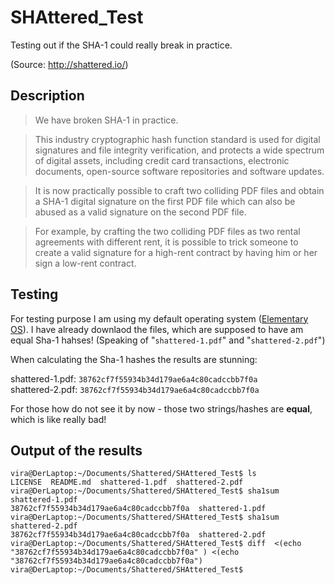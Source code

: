 # SHAttered_Test
Testing out if the SHA-1 could really break in practice.

(Source: http://shattered.io/)

## Description

> We have broken SHA-1 in practice.

> This industry cryptographic hash function standard is used for digital signatures and file integrity verification, and protects a wide spectrum of digital assets, including credit card transactions, electronic documents, open-source software repositories and software updates.

> It is now practically possible to craft two colliding PDF files and obtain a SHA-1 digital signature on the first PDF file which can also be abused as a valid signature on the second PDF file.

> For example, by crafting the two colliding PDF files as two rental agreements with different rent, it is possible to trick someone to create a valid signature for a high-rent contract by having him or her sign a low-rent contract.

## Testing

For testing purpose I am using my default operating system ([Elementary OS](https://elementary.io/)). I have already downlaod the files, which are supposed to have am equal Sha-1 hahses! (Speaking of "`shattered-1.pdf`" and "`shattered-2.pdf`")

When calculating the Sha-1 hashes the results are stunning:

shattered-1.pdf:  `38762cf7f55934b34d179ae6a4c80cadccbb7f0a`<br /> 
shattered-2.pdf:  `38762cf7f55934b34d179ae6a4c80cadccbb7f0a`

For those how do not see it by now - those two strings/hashes are **equal**, which is like really bad!

## Output of the results
```
vira@DerLaptop:~/Documents/Shattered/SHAttered_Test$ ls
LICENSE  README.md  shattered-1.pdf  shattered-2.pdf
vira@DerLaptop:~/Documents/Shattered/SHAttered_Test$ sha1sum shattered-1.pdf 
38762cf7f55934b34d179ae6a4c80cadccbb7f0a  shattered-1.pdf
vira@DerLaptop:~/Documents/Shattered/SHAttered_Test$ sha1sum shattered-2.pdf 
38762cf7f55934b34d179ae6a4c80cadccbb7f0a  shattered-2.pdf
vira@DerLaptop:~/Documents/Shattered/SHAttered_Test$ diff  <(echo "38762cf7f55934b34d179ae6a4c80cadccbb7f0a" ) <(echo "38762cf7f55934b34d179ae6a4c80cadccbb7f0a")
vira@DerLaptop:~/Documents/Shattered/SHAttered_Test$ 
```
